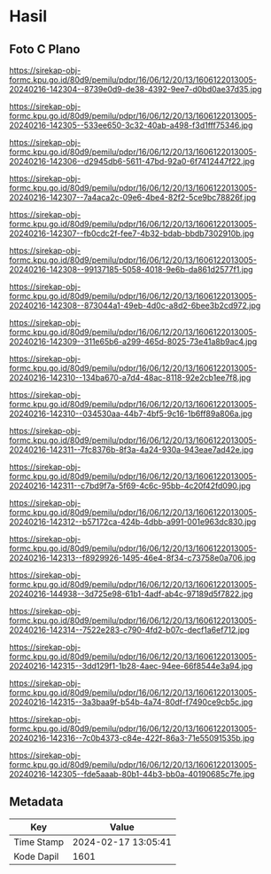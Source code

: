# Hasil

## Foto C Plano

https://sirekap-obj-formc.kpu.go.id/80d9/pemilu/pdpr/16/06/12/20/13/1606122013005-20240216-142304--8739e0d9-de38-4392-9ee7-d0bd0ae37d35.jpg

https://sirekap-obj-formc.kpu.go.id/80d9/pemilu/pdpr/16/06/12/20/13/1606122013005-20240216-142305--533ee650-3c32-40ab-a498-f3d1fff75346.jpg

https://sirekap-obj-formc.kpu.go.id/80d9/pemilu/pdpr/16/06/12/20/13/1606122013005-20240216-142306--d2945db6-5611-47bd-92a0-6f7412447f22.jpg

https://sirekap-obj-formc.kpu.go.id/80d9/pemilu/pdpr/16/06/12/20/13/1606122013005-20240216-142307--7a4aca2c-09e6-4be4-82f2-5ce9bc78826f.jpg

https://sirekap-obj-formc.kpu.go.id/80d9/pemilu/pdpr/16/06/12/20/13/1606122013005-20240216-142307--fb0cdc2f-fee7-4b32-bdab-bbdb7302910b.jpg

https://sirekap-obj-formc.kpu.go.id/80d9/pemilu/pdpr/16/06/12/20/13/1606122013005-20240216-142308--99137185-5058-4018-9e6b-da861d2577f1.jpg

https://sirekap-obj-formc.kpu.go.id/80d9/pemilu/pdpr/16/06/12/20/13/1606122013005-20240216-142308--873044a1-49eb-4d0c-a8d2-6bee3b2cd972.jpg

https://sirekap-obj-formc.kpu.go.id/80d9/pemilu/pdpr/16/06/12/20/13/1606122013005-20240216-142309--311e65b6-a299-465d-8025-73e41a8b9ac4.jpg

https://sirekap-obj-formc.kpu.go.id/80d9/pemilu/pdpr/16/06/12/20/13/1606122013005-20240216-142310--134ba670-a7d4-48ac-8118-92e2cb1ee7f8.jpg

https://sirekap-obj-formc.kpu.go.id/80d9/pemilu/pdpr/16/06/12/20/13/1606122013005-20240216-142310--034530aa-44b7-4bf5-9c16-1b6ff89a806a.jpg

https://sirekap-obj-formc.kpu.go.id/80d9/pemilu/pdpr/16/06/12/20/13/1606122013005-20240216-142311--7fc8376b-8f3a-4a24-930a-943eae7ad42e.jpg

https://sirekap-obj-formc.kpu.go.id/80d9/pemilu/pdpr/16/06/12/20/13/1606122013005-20240216-142311--c7bd9f7a-5f69-4c6c-95bb-4c20f42fd090.jpg

https://sirekap-obj-formc.kpu.go.id/80d9/pemilu/pdpr/16/06/12/20/13/1606122013005-20240216-142312--b57172ca-424b-4dbb-a991-001e963dc830.jpg

https://sirekap-obj-formc.kpu.go.id/80d9/pemilu/pdpr/16/06/12/20/13/1606122013005-20240216-142313--f8929926-1495-46e4-8f34-c73758e0a706.jpg

https://sirekap-obj-formc.kpu.go.id/80d9/pemilu/pdpr/16/06/12/20/13/1606122013005-20240216-144938--3d725e98-61b1-4adf-ab4c-97189d5f7822.jpg

https://sirekap-obj-formc.kpu.go.id/80d9/pemilu/pdpr/16/06/12/20/13/1606122013005-20240216-142314--7522e283-c790-4fd2-b07c-decf1a6ef712.jpg

https://sirekap-obj-formc.kpu.go.id/80d9/pemilu/pdpr/16/06/12/20/13/1606122013005-20240216-142315--3dd129f1-1b28-4aec-94ee-66f8544e3a94.jpg

https://sirekap-obj-formc.kpu.go.id/80d9/pemilu/pdpr/16/06/12/20/13/1606122013005-20240216-142315--3a3baa9f-b54b-4a74-80df-f7490ce9cb5c.jpg

https://sirekap-obj-formc.kpu.go.id/80d9/pemilu/pdpr/16/06/12/20/13/1606122013005-20240216-142316--7c0b4373-c84e-422f-86a3-71e55091535b.jpg

https://sirekap-obj-formc.kpu.go.id/80d9/pemilu/pdpr/16/06/12/20/13/1606122013005-20240216-142305--fde5aaab-80b1-44b3-bb0a-40190685c7fe.jpg


## Metadata

| Key        | Value               |
| ---------- | ------------------- |
| Time Stamp | 2024-02-17 13:05:41 |
| Kode Dapil | 1601                |



